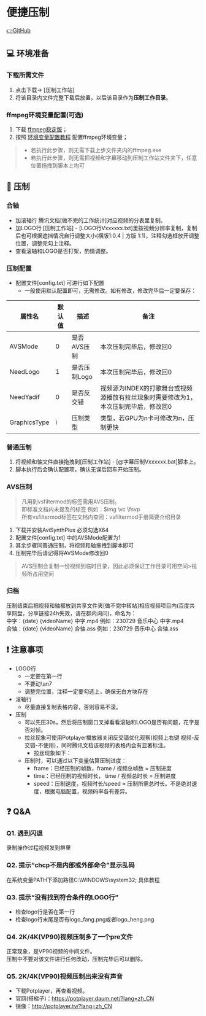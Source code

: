 # 便捷压制

[👉GitHub](https://github.com/Chinshry/CBash)

## 💻 环境准备

### 下载所需文件

1. 点击下载→ [压制工作站]
2. 将该目录内文件完整下载后放置，以后该目录作为**压制工作目录**。

### ffmpeg环境变量配置(可选)

1. 下载 [ffmpeg稳定版](https://github.com/GyanD/codexffmpeg/releases/download/6.0/ffmpeg-6.0-full_build.zip)；
2. 按照 [环境变量配置教程](https://www.bilibili.com/read/cv13908332?from=search) 配置ffmpeg环境变量；

> * 若执行此步骤，则无需下载上步文件夹内的ffmpeg.exe
> * 若执行此步骤，则无需把视频和字幕移动到压制工作站文件夹下，任意位置拖拽到脚本上均可

## 💾 压制

### 合轴

* 加滚轴行  腾讯文档[做不完的工作统计]对应视频的分表里复制。
* 加LOGO行 [压制工作站] - [LOGO行Vxxxxxx.txt]里按视频分辨率复制，复制后也可根据遮挡情况自行调整大小(横版1:0.4 | 方版 1:1)，注释勾选框放开调整位置，调整完勾上注释。
* 查看滚轴和LOGO是否打架，酌情调整。

### 压制配置

* 配置文件[config.txt] 可进行如下配置
  * 一般使用默认配置即可，无需修改。如有修改，修改完毕后一定要保存：

| 属性名 | 默认值 | 描述 | 备注 |
| ----- | ------ | ------ | ------ |
| AVSMode | 0 | 是否AVS压制 | 本次压制完毕后，修改回0 |
| NeedLogo | 1 | 是否压制Logo | 本次压制完毕后，修改回0 |
| NeedYadif | 0 | 是否反交错 | 视频源为INDEX的打歌舞台或视频源播放有拉丝现象时需要修改为1，本次压制完毕后，修改回0 |
| GraphicsType | i | 压制类型 | 类型，若GPU为n卡可修改为n，压制更快 |

### 普通压制

1. 将视频和轴文件直接拖拽到[压制工作站] - [@字幕压制Vxxxxxx.bat]脚本上。
2. 脚本执行后会确认配置项，确认无误后回车开始压制。

### AVS压制

> 凡用到vsfiltermod的标签需用AVS压制。  
> 即标准文档内未提及的标签 例如：\$img \vc \fsvp  
> 所有vsfiltermod标签在文档内查阅：vsfiltermod手册简要介绍目录

1. 下载并安装AviSynthPlus  必须勾选X64
2. 配置文件[config.txt] 中的AVSMode配置为1
3. 其余步骤同普通压制，将视频和轴拖拽到脚本即可
4. 压制完毕后请记得将AVSMode修改回0
> AVS压制会复制一份视频到临时目录，因此必须保证工作目录可用空间>视频所占用空间

### 归档

压制结束后把视频和轴都放到共享文件夹[做不完中转站]相应视频项目内(百度共享网盘，分享链接24h失效，请在群内询问)，命名为：  
中字：{date} {videoName} 中字.mp4  例如：230729 音乐中心 中字.mp4  
合轴：{date} {videoName} 合轴.ass  例如：230729 音乐中心 合轴.ass  

## ❗ 注意事项

* LOGO行
  * 一定要在第一行
  * 不要动\an7
  * 调整完位置，注释一定要勾选上，确保无白方块存在
* 滚轴行
  * 尽量直接复制表格内容，否则容易不滚。
* 压制
  * 可以先压30s，然后将压制窗口叉掉看看滚轴和LOGO是否有问题，花字是否对帧。
  * 拉丝现象可使用Potplayer播放器关闭反交错优化观察(视频上右键 视频-反交错-不使用)，同时腾讯文档该视频的表格内会有显著标注。
    * 拉丝现象如下：
  * 压制时，可以通过以下变量估算压制进度：
    * frame：已经压制的帧数，frame / 视频总帧数 = 压制进度
    * time：已经压制的视频时长， time / 视频总时长 = 压制进度
    * speed：压制速度，视频时长/speed ≈ 压制所需总时长。不是绝对速度，根据电脑配置，视频码率各有差异。

## ❓ Q&A

### Q1. 遇到闪退

录制操作过程视频发到群里

### Q2. 提示“chcp不是内部或外部命令”显示乱码

在系统变量PATH下添加路径C:\WINDOWS\system32;  具体教程

### Q3. 提示“没有找到符合条件的LOGO行”

* 检查logo行是否在第一行
* 检查logo行末尾是否有logo_fang.png或者logo_heng.png

### Q4. 2K/4K(VP90)视频压制多了一个pre文件

正常现象，是VP90视频的中间文件。  
压制中不要对该文件进行任何改动，压制完毕后可以删除。

### Q5. 2K/4K(VP90)视频压制出来没有声音

* 下载Potplayer，再查看视频。 
* 官网(搭梯子)：https://potplayer.daum.net/?lang=zh_CN
* 镜像：http://potplayer.tv/?lang=zh_CN
